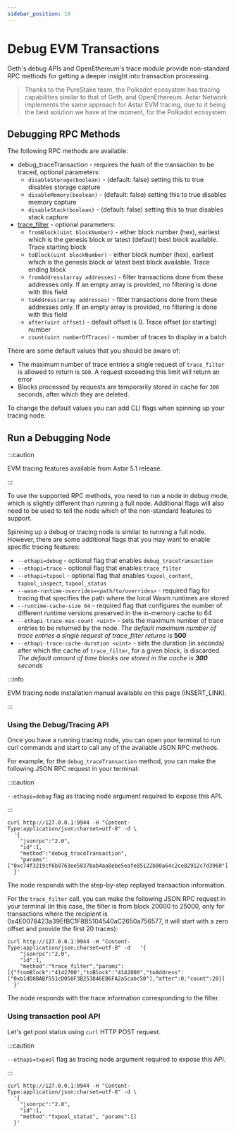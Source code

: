 ```yaml
---
sidebar_position: 10
---
```


# Debug EVM Transactions 

Geth's debug APIs and OpenEthereum's trace module provide non-standard RPC methods for getting a deeper insight into transaction processing.

> Thanks to the PureStake team, the Polkadot ecosystem has tracing capabilities similar to that of Geth, and OpenEthereum. Astar Network implements the same approach for Astar EVM tracing, due to it being the best solution we have at the moment, for the Polkadot ecosystem.

## Debugging RPC Methods

The following RPC methods are available:

* debug_traceTransaction - requires the hash of the transaction to be traced, optional parameters:
  - `disableStorage(boolean)` - (default: false) setting this to true disables storage capture
  - `disableMemory(boolean)` - (default: false) setting this to true disables memory capture
  - `disableStack(boolean)` - (default: false) setting this to true disables stack capture
* [trace_filter](https://openethereum.github.io/JSONRPC-trace-module#trace_filter) - optional parameters:
  - `fromBlock(uint blockNumber)` - either block number (hex), earliest which is the genesis block or latest (default) best block available. Trace starting block
  - `toBlock(uint blockNumber)` - either block number (hex), earliest which is the genesis block or latest best block available. Trace ending block
  - `fromAddress(array addresses)` - filter transactions done from these addresses only. If an empty array is provided, no filtering is done with this field
  - `toAddress(array addresses)` - filter transactions done from these addresses only. If an empty array is provided, no filtering is done with this field
  - `after(uint offset)` - default offset is 0. Trace offset (or starting) number
  - `count(uint numberOfTraces)` - number of traces to display in a batch

There are some default values that you should be aware of:

* The maximum number of trace entries a single request of `trace_filter` is allowed to return is `500`. A request exceeding this limit will return an error
* Blocks processed by requests are temporarily stored in cache for `300` seconds, after which they are deleted.

To change the default values you can add CLI flags when spinning up your tracing node.

## Run a Debugging Node

:::caution

EVM tracing features available from Astar 5.1 release.

:::

To use the supported RPC methods, you need to run a node in debug mode, which is slightly different than running a full node. Additional flags will also need to be used to tell the node which of the non-standard features to support.

Spinning up a debug or tracing node is similar to running a full node. However, there are some additional flags that you may want to enable specific tracing features:

* `--ethapi=debug` - optional flag that enables `debug_traceTransaction`
* `--ethapi=trace` - optional flag that enables `trace_filter`
* `--ethapi=txpool` - optional flag that enables `txpool_content`, `txpool_inspect`, `txpool_status`
* `--wasm-runtime-overrides=<path/to/overrides>` - required flag for tracing that specifies the path where the local Wasm runtimes are stored
* `--runtime-cache-size 64` - required flag that configures the number of different runtime versions preserved in the in-memory cache to 64
* `--ethapi-trace-max-count <uint>` - sets the maximum number of trace entries to be returned by the node. _The default maximum number of trace entries a single request of trace_filter returns is_ **500**
* `--ethapi-trace-cache-duration <uint>` - sets the duration (in seconds) after which the cache of `trace_filter`, for a given block, is discarded. _The default amount of time blocks are stored in the cache is **300** seconds_

:::info

EVM tracing node installation manual available on this page (INSERT_LINK). 

:::


### Using the Debug/Tracing API

Once you have a running tracing node, you can open your terminal to run curl commands and start to call any of the available JSON RPC methods.

For example, for the `debug_traceTransaction` method, you can make the following JSON RPC request in your terminal:

:::caution

`--ethapi=debug` flag as tracing node argument required to expose this API.

:::

```
curl http://127.0.0.1:9944 -H "Content-Type:application/json;charset=utf-8" -d \
  '{
    "jsonrpc":"2.0",
    "id":1,
    "method":"debug_traceTransaction",
    "params": ["0xc74f3219cf6b9763ee5037bab4aa8ebe5eafe85122b00a64c2ce82912c7d3960"]
  }'
```

The node responds with the step-by-step replayed transaction information.

For the `trace_filter` call, you can make the following JSON RPC request in your terminal (in this case, the filter is from block 20000 to 25000, only for transactions where the recipient is 0x4E0078423a39EfBC1F8B5104540aC2650a756577, it will start with a zero offset and provide the first 20 traces):

```
curl http://127.0.0.1:9944 -H "Content-Type:application/json;charset=utf-8" -d   '{
    "jsonrpc":"2.0",
    "id":1,
    "method":"trace_filter","params":[{"fromBlock":"4142700","toBlock":"4142800","toAddress":["0xb1dD8BABf551cD058F3B253846EB6FA2a5cabc50"],"after":0,"count":20}]
  }'
```

The node responds with the trace information corresponding to the filter.

### Using transaction pool API

Let's get pool status using `curl` HTTP POST request.

:::caution

`--ethapi=txpool` flag as tracing node argument required to expose this API.

:::

```
curl http://127.0.0.1:9944 -H "Content-Type:application/json;charset=utf-8" -d \
  '{
    "jsonrpc":"2.0",
    "id":1,
    "method":"txpool_status", "params":[]
  }'
```

